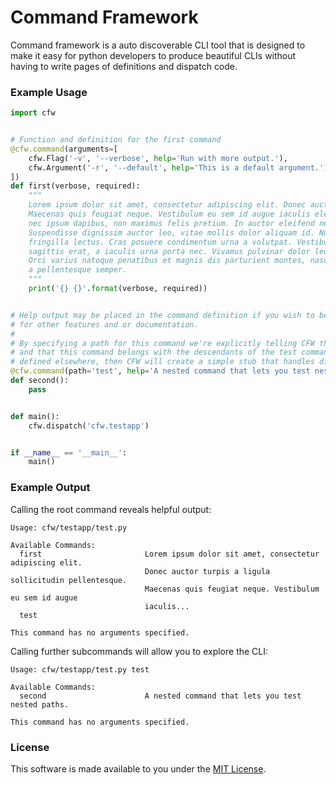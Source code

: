 # Command Framework

Command framework is a auto discoverable CLI tool that is designed to make it easy for python developers to produce
beautiful CLIs without having to write pages of definitions and dispatch code. 

### Example Usage

```python
import cfw


# Function and definition for the first command
@cfw.command(arguments=[
    cfw.Flag('-v', '--verbose', help='Run with more output.'),
    cfw.Argument('-r', '--default', help='This is a default argument.'),
])
def first(verbose, required):
    """
    Lorem ipsum dolor sit amet, consectetur adipiscing elit. Donec auctor turpis a ligula sollicitudin pellentesque.
    Maecenas quis feugiat neque. Vestibulum eu sem id augue iaculis elementum eu vel dolor. Suspendisse aliquet orci
    nec ipsum dapibus, non maximus felis pretium. In auctor eleifend neque, quis bibendum turpis convallis ac.
    Suspendisse dignissim auctor leo, vitae mollis dolor aliquam id. Nunc id leo placerat, commodo tellus sed,
    fringilla lectus. Cras posuere condimentum urna a volutpat. Vestibulum convallis interdum euismod. Duis dapibus
    sagittis erat, a iaculis urna porta nec. Vivamus pulvinar dolor lectus, et tristique tellus efficitur vel.
    Orci varius natoque penatibus et magnis dis parturient montes, nascetur ridiculus mus. Mauris porttitor nunc
    a pellentesque semper.
    """
    print('{} {}'.format(verbose, required))


# Help output may be placed in the command definition if you wish to be explicit or rely on docstrings
# for other features and or documentation.
#
# By specifying a path for this command we're explicitly telling CFW that this is part of a nested command structure
# and that this command belongs with the descendants of the test command. If there is no corresponding test command
# defined elsewhere, then CFW will create a simple stub that handles dispatch and collates documentation for you.
@cfw.command(path='test', help='A nested command that lets you test nested paths.')
def second():
    pass


def main():
    cfw.dispatch('cfw.testapp')


if __name__ == '__main__':
    main()
```

### Example Output

Calling the root command reveals helpful output:

```text
Usage: cfw/testapp/test.py

Available Commands:
  first                       Lorem ipsum dolor sit amet, consectetur adipiscing elit.
                              Donec auctor turpis a ligula sollicitudin pellentesque.
                              Maecenas quis feugiat neque. Vestibulum eu sem id augue
                              iaculis...
  test

This command has no arguments specified.
```

Calling further subcommands will allow you to explore the CLI:

```text
Usage: cfw/testapp/test.py test

Available Commands:
  second                      A nested command that lets you test nested paths.
  
This command has no arguments specified.
```


### License

This software is made available to you under the [MIT License](LICENSE).
